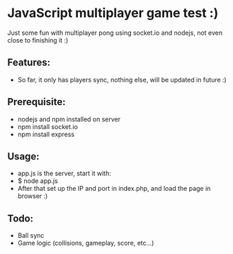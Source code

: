 JavaScript multiplayer game test :)
===================================

Just some fun with multiplayer pong using socket.io and nodejs, not even close to finishing it :)


Features:
---------
 * So far, it only has players sync, nothing else, will be updated in future :)


Prerequisite:
-------------
 * nodejs and npm installed on server
 * npm install socket.io
 * npm install express


Usage:
------
 * app.js is the server, start it with:
 * $ node app.js
 * After that set up the IP and port in index.php, and load the page in browser :)


 Todo:
 -----
  * Ball sync
  * Game logic (collisions, gameplay, score, etc...)